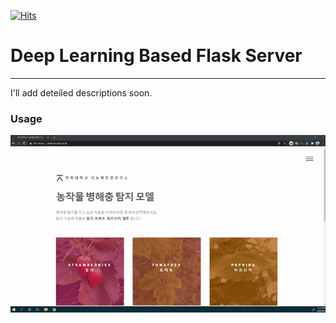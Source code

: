 [![Hits](https://hits.seeyoufarm.com/api/count/incr/badge.svg?url=https%3A%2F%2Fgithub.com%2FMr-TalhaIlyas%2FPlant-Disease-Detector-Flask-Server-Deep-Learning-Backend&count_bg=%2379C83D&title_bg=%23555555&icon=&icon_color=%23E7E7E7&title=hits&edge_flat=false)](https://hits.seeyoufarm.com)
# Deep Learning Based Flask Server
--------
I'll add deteiled descriptions soon.
### Usage
[![Alt text](https://github.com/Mr-TalhaIlyas/Plant-Disease-Detector-Flask-Server-Deep-Learning-Backend/blob/master/screens/usage.gif)](https://www.youtube.com/watch?v=ycL7oE3h_m4)
